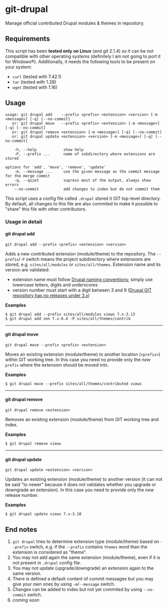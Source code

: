 # git-drupal

Manage official contributed Drupal modules & themes in repository.

## Requirements

This script has been **tested only on Linux** (and git 2.1.4) so it can be not
compatible with other operating systems (definitely I am not going to port it
for Windows&reg;). Additionally, it needs the following tools to be present on your
system:

- `curl` (tested with 7.42.1)
- `tar` (tested with 1.28)
- `wget` (tested with 1.16)

## Usage

```
usage: git drupal add    --prefix <prefix> <extension> <version> [-m <message>] [-q] [--no-commit]
   or: git drupal move   --prefix <prefix> <extension> [-m <message>] [-q] [--no-commit]
   or: git drupal remove <extension> [-m <message>] [-q] [--no-commit]
   or: git drupal update <extension> <version> [-m <message>] [-q] [--no-commit]

    -h, --help            show help
    -P, --prefix ...      name of subdirectory where extensions are stored

options for 'add', 'move', 'remove', 'update'
    -m, --message ...     use the given message as the commit message for the merge commit
    -q, --quiet           supress most of the output, always show errors
    --no-commit           add changes to index but do not commit them
```

This script uses a config file called `.drupal` stored it GIT top-level
directory. By default, all changes to this file are also commited to make it
possible to "share" this file with other contributors.

### Usage in detail

#### git drupal add
```
git drupal add --prefix <prefix> <extension> <version>
```

Adds a new contributed extension (module/theme) to the repository.
The `--prefix`/`-P` switch means the project subdirectory where extensions are
stored, e.g. `sites/all/modules` or `sites/all/themes`. Extension name and its
version are validated:

- extension name must follow [Drupal naming conventions](https://www.drupal.org/node/1074362);
simply use lowercase letters, digits and underscores
- version number must start with a digit between 3 and 9 ([Drupal GIT repository
has no releases under 3.x](http://cgit.drupalcode.org/drupal/refs))

**Examples**

```
$ git drupal add --prefix sites/all/modules views 7.x-3.13
$ git drupal add zen 7.x-6.4 -P sites/all/themes/contrib
```

---

#### git drupal move
```
git drupal move --prefix <prefix> <extension>
```

Moves an existing extension (module/theme) to another location (`<prefix>`)
within GIT working tree. In this case you need no provide only the *new*
`prefix` where the extension should be moved into.

**Examples**

```
$ git drupal move --prefix sites/all/themes/contributed views
```

---

#### git drupal remove

```
git drupal remove <extension>
```

Removes an existing extension (module/theme) from GIT working tree and index.

**Examples**

```
$ git drupal remove views
```

---

#### git drupal update

```
git drupal update <extension> <version>
```

Updates an existing extension (module/theme) to another version (it can not be
said "to newer" because it does not validates whether you upgrade or downgrade
an extension). In this case you need to provide only the *new* release number.

**Examples**

```
$ git drupal update views 7.x-3.10
```

## End notes

1. `git drupal` tries to determine extension type (module/theme) based on
`--prefix` switch, e.g. if the `--prefix` contains `themes` word than the
extension is considered as "theme".
1. You may not add again the same extension (module/theme), even if it is not
present in `.drupal` config file.
1. You may not update (upgrade/downgrade) an extension again to the same
version.
1. There is defined a default content of commit messages but you may give your
own ones by using `-m`/`--message` switch.
1. Changes can be added to index but not yet commited by using `--no-commit`
switch.
1. *coming soon*
